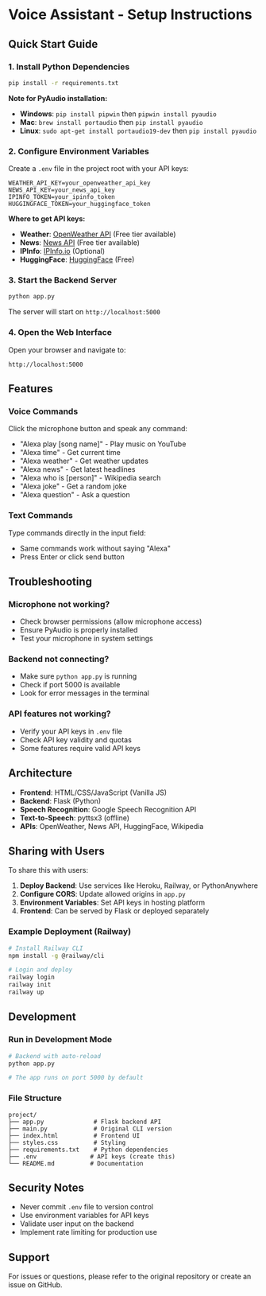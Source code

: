 # Voice Assistant - Setup Instructions

## Quick Start Guide

### 1. Install Python Dependencies

```bash
pip install -r requirements.txt
```

**Note for PyAudio installation:**
- **Windows**: `pip install pipwin` then `pipwin install pyaudio`
- **Mac**: `brew install portaudio` then `pip install pyaudio`
- **Linux**: `sudo apt-get install portaudio19-dev` then `pip install pyaudio`

### 2. Configure Environment Variables

Create a `.env` file in the project root with your API keys:

```env
WEATHER_API_KEY=your_openweather_api_key
NEWS_API_KEY=your_news_api_key
IPINFO_TOKEN=your_ipinfo_token
HUGGINGFACE_TOKEN=your_huggingface_token
```

**Where to get API keys:**
- **Weather**: [OpenWeather API](https://openweathermap.org/api) (Free tier available)
- **News**: [News API](https://newsapi.org/) (Free tier available)
- **IPInfo**: [IPInfo.io](https://ipinfo.io/) (Optional)
- **HuggingFace**: [HuggingFace](https://huggingface.co/settings/tokens) (Free)

### 3. Start the Backend Server

```bash
python app.py
```

The server will start on `http://localhost:5000`

### 4. Open the Web Interface

Open your browser and navigate to:
```
http://localhost:5000
```

## Features

### Voice Commands
Click the microphone button and speak any command:
- "Alexa play [song name]" - Play music on YouTube
- "Alexa time" - Get current time
- "Alexa weather" - Get weather updates
- "Alexa news" - Get latest headlines
- "Alexa who is [person]" - Wikipedia search
- "Alexa joke" - Get a random joke
- "Alexa question" - Ask a question

### Text Commands
Type commands directly in the input field:
- Same commands work without saying "Alexa"
- Press Enter or click send button

## Troubleshooting

### Microphone not working?
- Check browser permissions (allow microphone access)
- Ensure PyAudio is properly installed
- Test your microphone in system settings

### Backend not connecting?
- Make sure `python app.py` is running
- Check if port 5000 is available
- Look for error messages in the terminal

### API features not working?
- Verify your API keys in `.env` file
- Check API key validity and quotas
- Some features require valid API keys

## Architecture

- **Frontend**: HTML/CSS/JavaScript (Vanilla JS)
- **Backend**: Flask (Python)
- **Speech Recognition**: Google Speech Recognition API
- **Text-to-Speech**: pyttsx3 (offline)
- **APIs**: OpenWeather, News API, HuggingFace, Wikipedia

## Sharing with Users

To share this with users:

1. **Deploy Backend**: Use services like Heroku, Railway, or PythonAnywhere
2. **Configure CORS**: Update allowed origins in `app.py`
3. **Environment Variables**: Set API keys in hosting platform
4. **Frontend**: Can be served by Flask or deployed separately

### Example Deployment (Railway)
```bash
# Install Railway CLI
npm install -g @railway/cli

# Login and deploy
railway login
railway init
railway up
```

## Development

### Run in Development Mode
```bash
# Backend with auto-reload
python app.py

# The app runs on port 5000 by default
```

### File Structure
```
project/
├── app.py              # Flask backend API
├── main.py             # Original CLI version
├── index.html          # Frontend UI
├── styles.css          # Styling
├── requirements.txt    # Python dependencies
├── .env               # API keys (create this)
└── README.md          # Documentation
```

## Security Notes

- Never commit `.env` file to version control
- Use environment variables for API keys
- Validate user input on the backend
- Implement rate limiting for production use

## Support

For issues or questions, please refer to the original repository or create an issue on GitHub.
